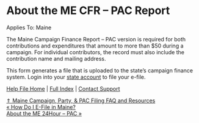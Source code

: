  About the ME CFR – PAC Report
==========

Applies To: Maine

The Maine Campaign Finance Report – PAC version is required for both contributions and expenditures that amount to more than $50 during a campaign. For individual contributors, the record must also include the contribution name and mailing address. 

This form generates a file that is uploaded to the state’s campaign finance system. Login into your [state account](https://mainecampaignfinance.com/#/index) to file your e-file. 

[Help File Home](/help/) | [Full Index](/Help-File-Directory/) | [Contact Support](mailto:support@ISPolitical.com)

[⇑ Maine Campaign, Party, & PAC Filing FAQ and Resources](/Maine-Campaign-Party-PAC-Filing-FAQ-and-Resources)  
[« How Do I E-File in Maine?](/How-Do-I-E-File-in-Maine)  
[About the ME 24Hour – PAC »](/About-the-ME-24Hour-PAC)